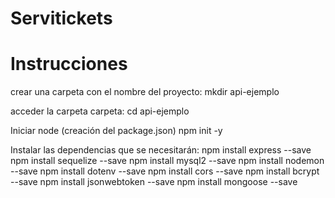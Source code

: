 # Servitickets

# Instrucciones
crear una carpeta con el nombre del proyecto: 
     mkdir api-ejemplo

acceder la carpeta carpeta:
    cd api-ejemplo

Iniciar node (creación del package.json)
    npm init -y

Instalar las dependencias que se necesitarán:
    npm install express --save
    npm install sequelize --save
    npm install mysql2 --save 
    npm install nodemon --save
    npm install dotenv --save
    npm install cors --save
    npm install bcrypt --save
    npm install jsonwebtoken --save
    npm install mongoose --save